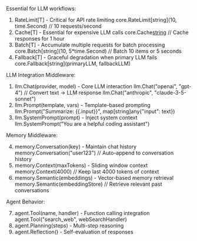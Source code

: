 Essential for LLM workflows:

1. RateLimit[T] - Critical for API rate limiting
   core.RateLimit[string](10, time.Second) // 10 requests/second
2. Cache[T] - Essential for expensive LLM calls
   core.Cache[string](1*time.Hour) // Cache responses for 1 hour
3. Batch[T] - Accumulate multiple requests for batch processing
   core.Batch[string](10, 5\*time.Second) // Batch 10 items or 5 seconds
4. Fallback[T] - Graceful degradation when primary LLM fails
   core.Fallback[string](primaryLLM, fallbackLLM)

LLM Integration Middleware:

1. llm.Chat(provider, model) - Core LLM interaction
   llm.Chat("openai", "gpt-4") // Convert text → LLM response
   llm.Chat("anthropic", "claude-3-5-sonnet")
2. llm.Prompt(template, vars) - Template-based prompting
   llm.Prompt("Summarize: {{.input}}", map[string]any{"input": text})
3. llm.SystemPrompt(prompt) - Inject system context
   llm.SystemPrompt("You are a helpful coding assistant")

Memory Middleware:

4. memory.Conversation(key) - Maintain chat history
   memory.Conversation("user123") // Auto-append to conversation history
5. memory.Context(maxTokens) - Sliding window context
   memory.Context(4000) // Keep last 4000 tokens of context
6. memory.Semantic(embeddings) - Vector-based memory retrieval
   memory.Semantic(embeddingStore) // Retrieve relevant past conversations

Agent Behavior:

7. agent.Tool(name, handler) - Function calling integration
   agent.Tool("search_web", webSearchHandler)
8. agent.Planning(steps) - Multi-step reasoning
9. agent.Reflection() - Self-evaluation of responses
